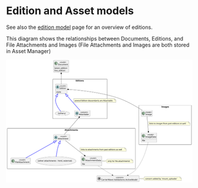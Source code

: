 # Edition and Asset models

See also the [edition model](../edition_model.md) page for an overview of editions.

This diagram shows the relationships between Documents, Editions, and File Attachments and Images (File Attachments and Images are both stored in Asset Manager)

![Documents editions and assets model](../diagrams/asset_management/document_edition_asset_model.svg)

